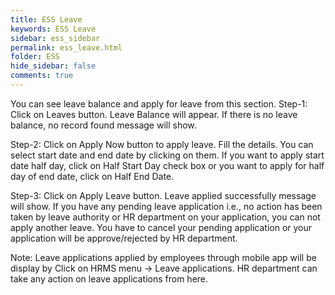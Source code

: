 ```yaml
---
title: ESS Leave
keywords: ESS Leave
sidebar: ess_sidebar
permalink: ess_leave.html
folder: ESS
hide_sidebar: false
comments: true
---
```



You can see leave balance and apply for leave from this section.
Step-1: Click on Leaves button. Leave Balance will appear. If there is no leave balance, no record found message will show.

Step-2: Click on Apply Now button to apply leave. Fill the details. You can select start date and end date by clicking on them. If you want to apply start date half day, click on Half Start Day check box or you want to apply for half day of end date, click on Half End Date.


Step-3: Click on Apply Leave button. Leave applied successfully message will show. If you have any pending leave application i.e., no action has been taken by leave authority or HR department on your application, you can not apply another leave. You have to cancel your pending application or your application will be approve/rejected by HR department.


Note: Leave applications applied by employees through mobile app will be display by Click on HRMS menu -> Leave applications. HR department can take any action on leave applications from here.
